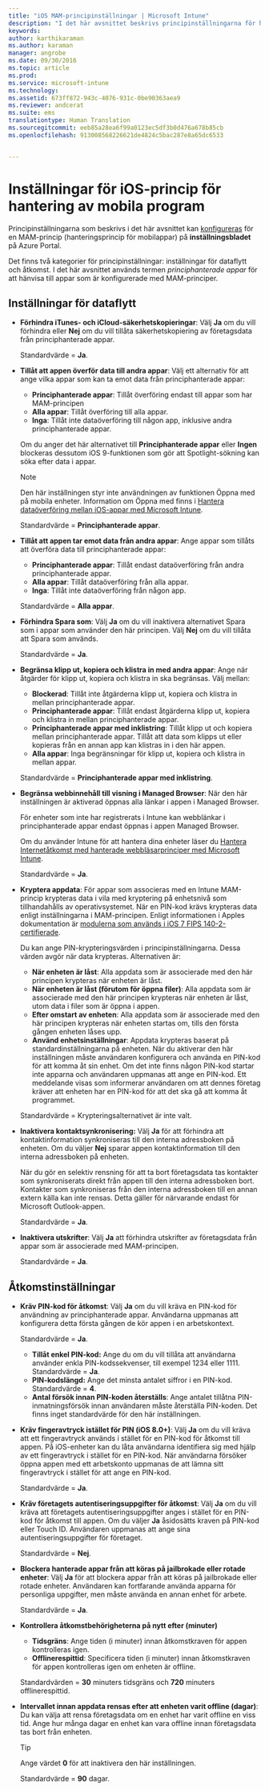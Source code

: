 ```yaml
---
title: "iOS MAM-principinställningar | Microsoft Intune"
description: "I det här avsnittet beskrivs principinställningarna för hantering av mobilappar för iOS-enheter."
keywords: 
author: karthikaraman
ms.author: karaman
manager: angrobe
ms.date: 09/30/2016
ms.topic: article
ms.prod: 
ms.service: microsoft-intune
ms.technology: 
ms.assetid: 673ff872-943c-4076-931c-0be90363aea9
ms.reviewer: andcerat
ms.suite: ems
translationtype: Human Translation
ms.sourcegitcommit: eeb85a28ea6f99a0123ec5df3b0d476a678b85cb
ms.openlocfilehash: 913008568226621de4824c5bac287e8a65dc6533


---
```


#  <a name="ios-mobile-app-management-policy-settings"></a>Inställningar för iOS-princip för hantering av mobila program
Principinställningarna som beskrivs i det här avsnittet kan [konfigureras](create-and-deploy-mobile-app-management-policies-with-microsoft-intune.md) för en MAM-princip (hanteringsprincip för mobilappar) på **inställningsbladet** på Azure Portal.

Det finns två kategorier för principinställningar: inställningar för dataflytt och åtkomst. I det här avsnittet används termen *principhanterade appar* för att hänvisa till appar som är konfigurerade med MAM-principer.

##  <a name="data-relocation-settings"></a>Inställningar för dataflytt

- **Förhindra iTunes- och iCloud-säkerhetskopieringar**: Välj **Ja** om du vill förhindra eller **Nej** om du vill tillåta säkerhetskopiering av företagsdata från principhanterade appar.

  Standardvärde = **Ja**.

- **Tillåt att appen överför data till andra appar**: Välj ett alternativ för att ange vilka appar som kan ta emot data från principhanterade appar:
  - **Principhanterade appar**: Tillåt överföring endast till appar som har MAM-principen
  - **Alla appar**: Tillåt överföring till alla appar.
  - **Inga**: Tillåt inte dataöverföring till någon app, inklusive andra principhanterade appar.

  Om du anger det här alternativet till **Principhanterade appar** eller **Ingen** blockeras dessutom iOS 9-funktionen som gör att Spotlight-sökning kan söka efter data i appar.

  >[!NOTE]
  >Den här inställningen styr inte användningen av funktionen Öppna med på mobila enheter. Information om Öppna med finns i [Hantera dataöverföring mellan iOS-appar med Microsoft Intune](manage-data-transfer-between-ios-apps-with-microsoft-intune.md).

  Standardvärde = **Principhanterade appar**.

- **Tillåt att appen tar emot data från andra appar**: Ange appar som tillåts att överföra data till principhanterade appar:
  -  **Principhanterade appar**: Tillåt endast dataöverföring från andra principhanterade appar.
  -  **Alla appar**: Tillåt dataöverföring från alla appar.
  -  **Inga**: Tillåt inte dataöverföring från någon app.

  Standardvärde = **Alla appar**.

- **Förhindra Spara som**: Välj **Ja** om du vill inaktivera alternativet Spara som i appar som använder den här principen. Välj **Nej** om du vill tillåta att Spara som används.

  Standardvärde = **Ja**.

- **Begränsa klipp ut, kopiera och klistra in med andra appar**: Ange när åtgärder för klipp ut, kopiera och klistra in ska begränsas. Välj mellan:
  -   **Blockerad**: Tillåt inte åtgärderna klipp ut, kopiera och klistra in mellan principhanterade appar.
  -   **Principhanterade appar**: Tillåt endast åtgärderna klipp ut, kopiera och klistra in mellan principhanterade appar.
  -   **Principhanterade appar med inklistring**: Tillåt klipp ut och kopiera mellan principhanterade appar. Tillåt att data som klipps ut eller kopieras från en annan app kan klistras in i den här appen.
  - **Alla appar**: Inga begränsningar för klipp ut, kopiera och klistra in mellan appar.

  Standardvärde = **Principhanterade appar med inklistring**.

- **Begränsa webbinnehåll till visning i Managed Browser**: När den här inställningen är aktiverad öppnas alla länkar i appen i Managed Browser.

  För enheter som inte har registrerats i Intune kan webblänkar i principhanterade appar endast öppnas i appen Managed Browser.

  Om du använder Intune för att hantera dina enheter läser du [Hantera Internetåtkomst med hanterade webbläsarprinciper med Microsoft Intune](manage-internet-access-using-managed-browser-policies.md).

  Standardvärde = **Ja**.

- **Kryptera appdata**: För appar som associeras med en Intune MAM-princip krypteras data i vila med kryptering på enhetsnivå som tillhandahålls av operativsystemet. När en PIN-kod krävs krypteras data enligt inställningarna i MAM-principen. Enligt informationen i Apples dokumentation är [modulerna som används i iOS 7 FIPS 140-2-certifierade](http://support.apple.com/en-us/HT202739).

  Du kan ange PIN-krypteringsvärden i principinställningarna. Dessa värden avgör när data krypteras. Alternativen är:
  -   **När enheten är låst**: Alla appdata som är associerade med den här principen krypteras när enheten är låst.
  -   **När enheten är låst (förutom för öppna filer)**: Alla appdata som är associerade med den här principen krypteras när enheten är låst, utom data i filer som är öppna i appen.
  -   **Efter omstart av enheten**: Alla appdata som är associerade med den här principen krypteras när enheten startas om, tills den första gången enheten låses upp.
  -   **Använd enhetsinställningar**: Appdata krypteras baserat på standardinställningarna på enheten.
  När du aktiverar den här inställningen måste användaren konfigurera och använda en PIN-kod för att komma åt sin enhet.  Om det inte finns någon PIN-kod startar inte apparna och användaren uppmanas att ange en PIN-kod. Ett meddelande visas som informerar användaren om att dennes företag kräver att enheten har en PIN-kod för att det ska gå att komma åt programmet.

  Standardvärde = Krypteringsalternativet är inte valt.
- **Inaktivera kontaktsynkronisering:** Välj **Ja** för att förhindra att kontaktinformation synkroniseras till den interna adressboken på enheten. Om du väljer **Nej** sparar appen kontaktinformation till den interna adressboken på enheten.

  När du gör en selektiv rensning för att ta bort företagsdata tas kontakter som synkroniserats direkt från appen till den interna adressboken bort. Kontakter som synkroniseras från den interna adressboken till en annan extern källa kan inte rensas. Detta gäller för närvarande endast för Microsoft Outlook-appen.

  Standardvärde = **Ja**.

- **Inaktivera utskrifter**: Välj **Ja** att förhindra utskrifter av företagsdata från appar som är associerade med MAM-principen.

    Standardvärde = **Ja**.

##  <a name="access-settings"></a>Åtkomstinställningar

- **Kräv PIN-kod för åtkomst**: Välj **Ja** om du vill kräva en PIN-kod för användning av principhanterade appar. Användarna uppmanas att konfigurera detta första gången de kör appen i en arbetskontext.

  Standardvärde = **Ja**.
    -  **Tillåt enkel PIN-kod:** Ange du om du vill tillåta att användarna använder enkla PIN-kodssekvenser, till exempel 1234 eller 1111. Standardvärde = **Ja**.
    - **PIN-kodslängd:** Ange det minsta antalet siffror i en PIN-kod. Standardvärde = **4**.
    - **Antal försök innan PIN-koden återställs**: Ange antalet tillåtna PIN-inmatningsförsök innan användaren måste återställa PIN-koden. Det finns inget standardvärde för den här inställningen.

- **Kräv fingeravtryck istället för PIN (iOS 8.0+)**: Välj **Ja** om du vill kräva att ett fingeravtryck används i stället för en PIN-kod för åtkomst till appen.
På iOS-enheter kan du låta användarna identifiera sig med hjälp av ett fingeravtryck i stället för en PIN-kod. När användarna försöker öppna appen med ett arbetskonto uppmanas de att lämna sitt fingeravtryck i stället för att ange en PIN-kod.

  Standardvärde = **Ja**.
- **Kräv företagets autentiseringsuppgifter för åtkomst**: Välj **Ja** om du vill kräva att företagets autentiseringsuppgifter anges i stället för en PIN-kod för åtkomst till appen. Om du väljer **Ja** åsidosätts kraven på PIN-kod eller Touch ID. Användaren uppmanas att ange sina autentiseringsuppgifter för företaget.

  Standardvärde = **Nej**.
- **Blockera hanterade appar från att köras på jailbrokade eller rotade enheter**: Välj **Ja** för att blockera appar från att köras på jailbrokade eller rotade enheter. Användaren kan fortfarande använda apparna för personliga uppgifter, men måste använda en annan enhet för arbete.

  Standardvärde = **Ja**.
- **Kontrollera åtkomstbehörigheterna på nytt efter (minuter)**
  -   **Tidsgräns**: Ange tiden (i minuter) innan åtkomstkraven för appen kontrolleras igen.
  -   **Offlinerespittid**: Specificera tiden (i minuter) innan åtkomstkraven för appen kontrolleras igen om enheten är offline.

  Standardvärden = **30** minuters tidsgräns och **720** minuters offlinerespittid.
- **Intervallet innan appdata rensas efter att enheten varit offline (dagar)**: Du kan välja att rensa företagsdata om en enhet har varit offline en viss tid. Ange hur många dagar en enhet kan vara offline innan företagsdata tas bort från enheten.

  >[!TIP]
  >Ange värdet **0** för att inaktivera den här inställningen.

  Standardvärde = **90** dagar.



<!--HONumber=Oct16_HO5-->


